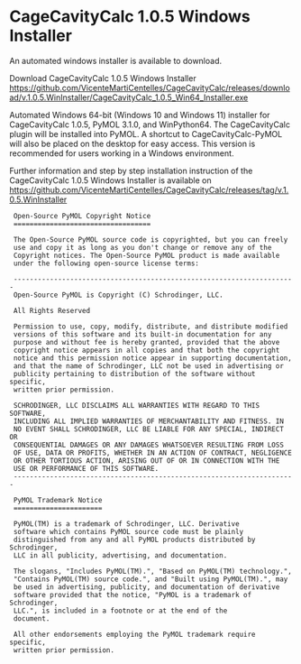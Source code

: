 
CageCavityCalc 1.0.5 Windows Installer
 ==================================
 
An automated windows installer is available to download.

Download CageCavityCalc 1.0.5 Windows Installer https://github.com/VicenteMartiCentelles/CageCavityCalc/releases/download/v.1.0.5.WinInstaller/CageCavityCalc_1.0.5_Win64_Installer.exe


Automated Windows 64-bit (Windows 10 and Windows 11) installer for CageCavityCalc 1.0.5, PyMOL 3.1.0, and WinPython64.
The CageCavityCalc plugin will be installed into PyMOL.
A shortcut to CageCavityCalc-PyMOL will also be placed on the desktop for easy access.
This version is recommended for users working in a Windows environment.

Further information and step by step installation instruction of the CageCavityCalc 1.0.5 Windows Installer is available on https://github.com/VicenteMartiCentelles/CageCavityCalc/releases/tag/v.1.0.5.WinInstaller

```
 Open-Source PyMOL Copyright Notice
 ==================================

 The Open-Source PyMOL source code is copyrighted, but you can freely
 use and copy it as long as you don't change or remove any of the
 Copyright notices. The Open-Source PyMOL product is made available
 under the following open-source license terms:

 ----------------------------------------------------------------------
 Open-Source PyMOL is Copyright (C) Schrodinger, LLC.

 All Rights Reserved

 Permission to use, copy, modify, distribute, and distribute modified
 versions of this software and its built-in documentation for any
 purpose and without fee is hereby granted, provided that the above
 copyright notice appears in all copies and that both the copyright
 notice and this permission notice appear in supporting documentation,
 and that the name of Schrodinger, LLC not be used in advertising or
 publicity pertaining to distribution of the software without specific,
 written prior permission.

 SCHRODINGER, LLC DISCLAIMS ALL WARRANTIES WITH REGARD TO THIS SOFTWARE,
 INCLUDING ALL IMPLIED WARRANTIES OF MERCHANTABILITY AND FITNESS. IN
 NO EVENT SHALL SCHRODINGER, LLC BE LIABLE FOR ANY SPECIAL, INDIRECT OR
 CONSEQUENTIAL DAMAGES OR ANY DAMAGES WHATSOEVER RESULTING FROM LOSS
 OF USE, DATA OR PROFITS, WHETHER IN AN ACTION OF CONTRACT, NEGLIGENCE
 OR OTHER TORTIOUS ACTION, ARISING OUT OF OR IN CONNECTION WITH THE
 USE OR PERFORMANCE OF THIS SOFTWARE.
 ----------------------------------------------------------------------

 PyMOL Trademark Notice
 ======================

 PyMOL(TM) is a trademark of Schrodinger, LLC. Derivative
 software which contains PyMOL source code must be plainly
 distinguished from any and all PyMOL products distributed by Schrodinger,
 LLC in all publicity, advertising, and documentation.

 The slogans, "Includes PyMOL(TM).", "Based on PyMOL(TM) technology.",
 "Contains PyMOL(TM) source code.", and "Built using PyMOL(TM).", may
 be used in advertising, publicity, and documentation of derivative
 software provided that the notice, "PyMOL is a trademark of Schrodinger,
 LLC.", is included in a footnote or at the end of the
 document.

 All other endorsements employing the PyMOL trademark require specific,
 written prior permission.
 
